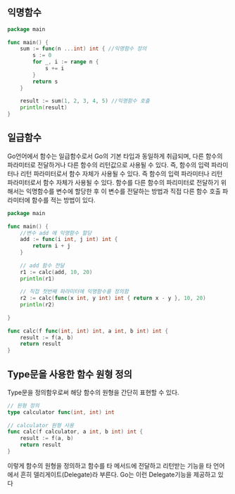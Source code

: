 ## 익명함수

```go
package main
 
func main() {
    sum := func(n ...int) int { //익명함수 정의
        s := 0
        for _, i := range n {
            s += i
        }
        return s
    }
 
    result := sum(1, 2, 3, 4, 5) //익명함수 호출
    println(result)
}
```



## 일급함수

Go언어에서 함수는 일급함수로서 Go의 기본 타입과 동일하게 취급되며, 다른 함수의 파라미터로 전달하거나 다른 함수의 리턴값으로 사용될 수 있다. 즉, 함수의 입력 파라미터나 리턴 파라미터로서 함수 자체가 사용될 수 있다. 즉 함수의 입력 파라미터나 리턴 파라미터로서 함수 자체가 사용될 수 있다. 함수를 다른 함수의 파리미터로 전달하기 위해서는 익명함수를 변수에 할당한 후 이 변수를 전달하는 방법과 직접 다른 함수 호출 파라미터에 함수를 적는 방법이 있다.

```go
package main
 
func main() {
    //변수 add 에 익명함수 할당
    add := func(i int, j int) int {
        return i + j
    }
 
    // add 함수 전달
    r1 := calc(add, 10, 20)
    println(r1)
 
    // 직접 첫번째 파라미터에 익명함수를 정의함
    r2 := calc(func(x int, y int) int { return x - y }, 10, 20)
    println(r2)
 
}
 
func calc(f func(int, int) int, a int, b int) int {
    result := f(a, b)
    return result
}
```



## Type문을 사용한 함수 원형 정의

Type문을 정의함우로써 해당 함수의 원형을 간단히 표현할 수 있다.

```go
// 원형 정의
type calculator func(int, int) int
 
// calculator 원형 사용
func calc(f calculator, a int, b int) int {
    result := f(a, b)
    return result
}
```

이렇게 함수의 원형을 정의하고 함수를 타 메서드에 전달하고 리턴받는 기능을 타 언어에서 흔히 델리게이트(Delegate)라 부른다. Go는 이런 Delegate기능을 제공하고 있다

